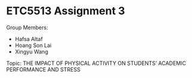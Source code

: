 # ETC5513 Assignment 3

Group Members:

* Hafsa Altaf
* Hoang Son Lai 
* Xingyu Wang

Topic: THE IMPACT OF PHYSICAL ACTIVITY ON STUDENTS’ ACADEMIC PERFORMANCE AND STRESS